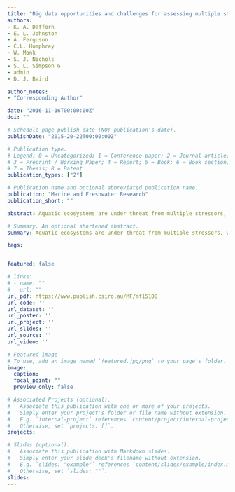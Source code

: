 ```yaml
---
title: "Big data opportunities and challenges for assessing multiple stressors across scales in aquatic ecosystems"
authors:
- K. A. Dafforn
- E. L. Johnston
- A. Ferguson
- C.L. Humphrey
- W. Monk
- S. J. Nichols 
- S. L. Simpson G
- admin
- D. J. Baird

author_notes:
- "Corresponding Author"

date: "2016-11-16T00:00:00Z"
doi: ""

# Schedule page publish date (NOT publication's date).
publishDate: "2015-20-22T00:00:00Z"

# Publication type.
# Legend: 0 = Uncategorized; 1 = Conference paper; 2 = Journal article;
# 3 = Preprint / Working Paper; 4 = Report; 5 = Book; 6 = Book section;
# 7 = Thesis; 8 = Patent
publication_types: ["2"]

# Publication name and optional abbreviated publication name.
publication: "Marine and Freshwater Research"
publication_short: ""

abstract: Aquatic ecosystems are under threat from multiple stressors, which vary in distribution and intensity across temporal and spatial scales. Monitoring and assessment of these ecosystems have historically focussed on collection of physical and chemical information and increasingly include associated observations on biological condition. However, ecosystem assessment is often lacking because the scale and quality of biological observations frequently fail to match those available from physical and chemical measurements. The advent of high-performance computing, coupled with new earth observation platforms, has accelerated the adoption of molecular and remote sensing tools in ecosystem assessment. To assess how emerging science and tools can be applied to study multiple stressors on a large (ecosystem) scale and to facilitate greater integration of approaches among different scientific disciplines, a workshop was held on 10–12 September 2014 at the Sydney Institute of Marine Sciences, Australia. Here we introduce a conceptual framework for assessing multiple stressors across ecosystems using emerging sources of big data and critique a range of available big-data types that could support models for multiple stressors. We define big data as any set or series of data, which is either so large or complex, it becomes difficult to analyse using traditional data analysis methods.

# Summary. An optional shortened abstract.
summary: Aquatic ecosystems are under threat from multiple stressors, which vary in distribution and intensity across temporal and spatial scales. Monitoring and assessment of these ecosystems have historically focussed on collection of physical and chemical information and increasingly include associated observations on biological condition

tags:


featured: false

# links:
# - name: ""
#   url: ""
url_pdf: https://www.publish.csiro.au/MF/mf15108
url_code: ''
url_dataset: ''
url_poster: ''
url_project: ''
url_slides: ''
url_source: ''
url_video: ''

# Featured image
# To use, add an image named `featured.jpg/png` to your page's folder. 
image:
  caption: 
  focal_point: ""
  preview_only: false

# Associated Projects (optional).
#   Associate this publication with one or more of your projects.
#   Simply enter your project's folder or file name without extension.
#   E.g. `internal-project` references `content/project/internal-project/index.md`.
#   Otherwise, set `projects: []`.
projects: 

# Slides (optional).
#   Associate this publication with Markdown slides.
#   Simply enter your slide deck's filename without extension.
#   E.g. `slides: "example"` references `content/slides/example/index.md`.
#   Otherwise, set `slides: ""`.
slides:
---
```



